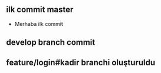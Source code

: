 ## ilk commit master

- Merhaba ilk commit

## develop branch commit

## feature/login#kadir branchi oluşturuldu
